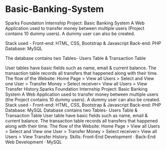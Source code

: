 # Basic-Banking-System
Sparks Foundation Internship Project: Basic Banking System
A Web Application used to transfer money between multiple users (Project contains 10 dummy users). A dummy user can also be created.

Stack used - Front-end: HTML, CSS, Bootstrap & Javascript Back-end: PHP Database: MySQL

The database contains two Tables- Users Table & Transaction Table

User tables have basic fields such as name, email & current balance.
The transaction table records all transfers that happened along with their time.
The flow of the Website: Home Page > View all Users > Select and View one User > Transfer Money > Select receiver> View all Users > View Transfer History.Sparks Foundation Internship Project: Basic Banking System A Web Application used to transfer money between multiple users (the Project contains 10 dummy users). A dummy user can also be created. Stack used - Front-end: HTML, CSS, Bootstrap & Javascript Back-end: PHP Database: MySQL Database contains two Tables- Users Table & Transaction Table User table have basic fields such as name, email & current balance. The transaction table records all transfers that happened along with their time. The flow of the Website: Home Page > View all Users > Select and View one User > Transfer Money > Select receiver> View all Users > View Transfer History.
Skills: Front-End Development · Back-End Web Development · MySQL
